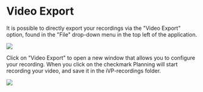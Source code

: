 # Video Export
  
It is possible to directly export your recordings via the "Video Export" option, found in the "File" drop-down menu in the top left of the application.

![](../../../.gitbook/assets/video-export.png)

Click on "Video Export" to open a new window that allows you to configure your recording.
When you click on the checkmark Planning will start recording your video, and save it in the iVP-recordings folder.

![](../../../.gitbook/assets/video-export-settings.png)  